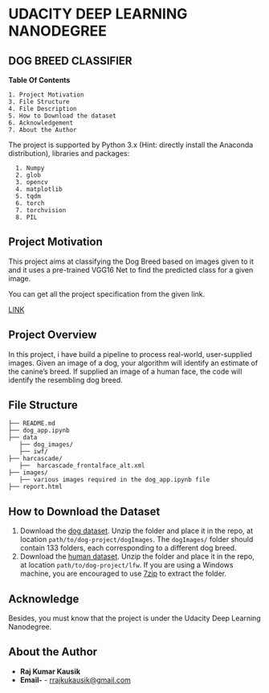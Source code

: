 # UDACITY DEEP LEARNING NANODEGREE 

## DOG BREED CLASSIFIER

**Table Of Contents**

```
1. Project Motivation
3. File Structure
4. File Description
5. How to Download the dataset
6. Acknowledgement
7. About the Author
```

The project is supported by Python 3.x (Hint: directly install the Anaconda distribution), libraries and packages:


```
  1. Numpy
  2. glob
  3. opencv 
  4. matplotlib
  5. tqdm
  6. torch
  7. torchvision
  8. PIL
```


## Project Motivation

This project aims at classifying the Dog Breed based on images given to it and it uses a pre-trained VGG16 Net to find the predicted class for a given image.

You can get all the project specification from the given link.

[LINK](https://review.udacity.com/#!/rubrics/2259/view)


## Project Overview

In this project, i have build a pipeline to process real-world, user-supplied images. Given an image of a dog, your algorithm will identify an estimate of the canine’s breed. If supplied an image of a human face, the code will identify the resembling dog breed.


## File Structure

```
├── README.md
├── dog_app.ipynb
├── data
   ├── dog_images/
   ├── iwf/
├── harcascade/
   ├──  harcascade_frontalface_alt.xml
├── images/
   ├── various images required in the dog_app.ipynb file
├── report.html
```

## How to Download the Dataset

1. Download the [dog dataset](https://s3-us-west-1.amazonaws.com/udacity-aind/dog-project/dogImages.zip).  Unzip the folder and place it in the repo, at location `path/to/dog-project/dogImages`.  The `dogImages/` folder should contain 133 folders, each corresponding to a different dog breed.
2. Download the [human dataset](http://vis-www.cs.umass.edu/lfw/lfw.tgz).  Unzip the folder and place it in the repo, at location `path/to/dog-project/lfw`.  If you are using a Windows machine, you are encouraged to use [7zip](http://www.7-zip.org/) to extract the folder. 

## Acknowledge
  Besides, you must know that the project is under the Udacity Deep Learning Nanodegree.

## About the Author
* **Raj Kumar Kausik**
* **Email-** - rrajkukausik@gmail.com



